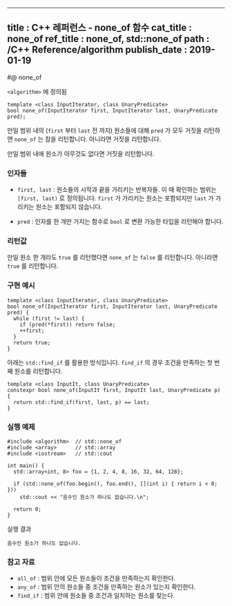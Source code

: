 ----------------
title : C++ 레퍼런스 - none_of 함수
cat_title : none_of
ref_title : none_of, std::none_of
path : /C++ Reference/algorithm
publish_date : 2019-01-19
----------------

#@ none_of

`<algorithm>` 에 정의됨

```cpp-formatted
template <class InputIterator, class UnaryPredicate>
bool none_of(InputIterator first, InputIterator last, UnaryPredicate pred);
```

만일 범위 내의 (`first` 부터 `last` 전 까지) 원소들에 대해 `pred` 가 모두 거짓을 리턴하면 `none_of` 는 참을 리턴합니다. 아니라면 거짓을 리턴합니다.

만일 범위 내에 원소가 아무것도 없다면 거짓을 리턴합니다.

### 인자들

* `first, last` : 원소들의 시작과 끝을 가리키는 반복자들. 이 때 확인하는 범위는 `[first, last)` 로 정의됩니다. `first` 가 가리키는 원소는 포함되지만 `last` 가 가리키는 원소는 포함되지 않습니다.

* `pred` : 인자를 한 개만 가지는 함수로 `bool` 로 변환 가능한 타입을 리턴해야 합니다.

### 리턴값

만일 원소 한 개라도 `true` 를 리턴했다면 `none_of` 는 `false` 를 리턴합니다. 아니라면 `true` 를 리턴합니다.

### 구현 예시

```cpp-formatted
template <class InputIterator, class UnaryPredicate>
bool none_of(InputIterator first, InputIterator last, UnaryPredicate pred) {
  while (first != last) {
    if (pred(*first)) return false;
    ++first;
  }
  return true;
}
```

아래는 `std::find_if` 를 활용한 방식입니다. `find_if` 의 경우 조건을 만족하는 첫 번째 원소를 리턴합니다.

```cpp-formatted
template <class InputIt, class UnaryPredicate>
constexpr bool none_of(InputIt first, InputIt last, UnaryPredicate p) {
  return std::find_if(first, last, p) == last;
}
```

### 실행 예제

```cpp-formatted
#include <algorithm>  // std::none_of
#include <array>      // std::array
#include <iostream>   // std::cout

int main() {
  std::array<int, 8> foo = {1, 2, 4, 8, 16, 32, 64, 128};

  if (std::none_of(foo.begin(), foo.end(), [](int i) { return i < 0; }))
    std::cout << "음수인 원소가 하나도 없습니다.\n";

  return 0;
}
```

실행 결과

```exec
음수인 원소가 하나도 없습니다.
```

### 참고 자료


* `all_of` : 범위 안에 모든 원소들이 조건을 만족하는지 확인한다.
* `any_of` : 범위 안의 원소들 중 조건을 만족하는 원소가 있는지 확인한다.
* `find_if` : 범위 안에 원소들 중 조건과 일치하는 원소를 찾는다.
